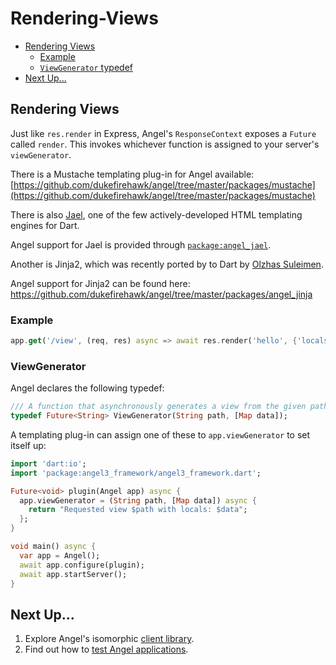 # Rendering-Views

* [Rendering Views](rendering-views.md#rendering-views)
  * [Example](rendering-views.md#example)
  * [`ViewGenerator` typedef](rendering-views.md#viewgenerator)
* [Next Up...](rendering-views.md#next-up)

## Rendering Views

Just like `res.render` in Express, Angel's `ResponseContext` exposes a `Future` called `render`. This invokes whichever function is assigned to your server's `viewGenerator`.

There is a Mustache templating plug-in for Angel available: [https://github.com/dukefirehawk/angel/tree/master/packages/mustache](https://github.com/dukefirehawk/angel/tree/master/packages/mustache)

There is also [Jael](https://github.com/dukefirehawk/angel/tree/master/packages/jael3), one of the few actively-developed HTML templating engines for Dart.

Angel support for Jael is provided through [`package:angel_jael`](https://github.com/dukefirehawk/angel/tree/master/packages/angel_jael).

Another is Jinja2, which was recently ported by to Dart by
[Olzhas Suleimen](https://github.com/ykmnkmi/jinja.dart).

Angel support for Jinja2 can be found here:
https://github.com/dukefirehawk/angel/tree/master/packages/angel_jinja

### Example

```dart
app.get('/view', (req, res) async => await res.render('hello', {'locals': ['foo', 'bar']});
```

### ViewGenerator

Angel declares the following typedef:

```dart
/// A function that asynchronously generates a view from the given path and data.
typedef Future<String> ViewGenerator(String path, [Map data]);
```

A templating plug-in can assign one of these to `app.viewGenerator` to set itself up:

```dart
import 'dart:io';
import 'package:angel3_framework/angel3_framework.dart';

Future<void> plugin(Angel app) async {
  app.viewGenerator = (String path, [Map data]) async {
    return "Requested view $path with locals: $data";
  };
}

void main() async {
  var app = Angel();
  await app.configure(plugin);
  await app.startServer();
}
```

## Next Up...

1. Explore Angel's isomorphic [client library](https://github.com/dukefirehawk/angel/tree/master/packages/client).
2. Find out how to [test Angel applications](testing.md).


